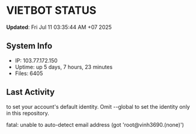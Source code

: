 # VIETBOT STATUS
**Updated**: Fri Jul 11 03:35:44 AM +07 2025

## System Info
- IP: 103.77.172.150
- Uptime: up 5 days, 7 hours, 23 minutes
- Files: 6405

## Last Activity

to set your account's default identity.
Omit --global to set the identity only in this repository.

fatal: unable to auto-detect email address (got 'root@vinh3690.(none)')
